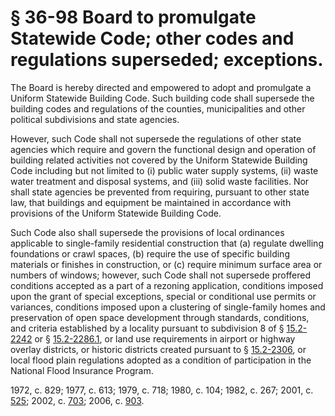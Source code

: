# § 36-98 Board to promulgate Statewide Code; other codes and regulations superseded; exceptions.

<p>The Board is hereby directed and empowered to adopt and promulgate a Uniform Statewide Building Code. Such building code shall supersede the building codes and regulations of the counties, municipalities and other political subdivisions and state agencies.</p><p>However, such Code shall not supersede the regulations of other state agencies which require and govern the functional design and operation of building related activities not covered by the Uniform Statewide Building Code including but not limited to (i) public water supply systems, (ii) waste water treatment and disposal systems, and (iii) solid waste facilities. Nor shall state agencies be prevented from requiring, pursuant to other state law, that buildings and equipment be maintained in accordance with provisions of the Uniform Statewide Building Code.</p><p>Such Code also shall supersede the provisions of local ordinances applicable to single-family residential construction that (a) regulate dwelling foundations or crawl spaces, (b) require the use of specific building materials or finishes in construction, or (c) require minimum surface area or numbers of windows; however, such Code shall not supersede proffered conditions accepted as a part of a rezoning application, conditions imposed upon the grant of special exceptions, special or conditional use permits or variances, conditions imposed upon a clustering of single-family homes and preservation of open space development through standards, conditions, and criteria established by a locality pursuant to subdivision 8 of § <a href='http://law.lis.virginia.gov/vacode/15.2-2242/'>15.2-2242</a> or § <a href='http://law.lis.virginia.gov/vacode/15.2-2286.1/'>15.2-2286.1</a>, or land use requirements in airport or highway overlay districts, or historic districts created pursuant to § <a href='http://law.lis.virginia.gov/vacode/15.2-2306/'>15.2-2306</a>, or local flood plain regulations adopted as a condition of participation in the National Flood Insurance Program.</p><p>1972, c. 829; 1977, c. 613; 1979, c. 718; 1980, c. 104; 1982, c. 267; 2001, c. <a href='http://lis.virginia.gov/cgi-bin/legp604.exe?011+ful+CHAP0525'>525</a>; 2002, c. <a href='http://lis.virginia.gov/cgi-bin/legp604.exe?021+ful+CHAP0703'>703</a>; 2006, c. <a href='http://lis.virginia.gov/cgi-bin/legp604.exe?061+ful+CHAP0903'>903</a>.</p>